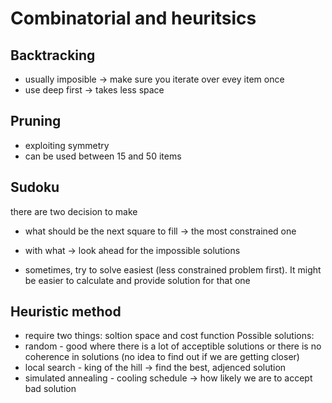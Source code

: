 # Combinatorial and heuritsics

## Backtracking

- usually imposible -> make sure you iterate over evey item once
- use deep first -> takes less space

## Pruning
- exploiting symmetry
- can be used between 15 and 50 items

## Sudoku

there are two decision to make
- what should be the next square to fill -> the most constrained one
- with what -> look ahead for the impossible solutions

- sometimes, try to solve easiest (less constrained problem first). It might be easier to calculate and provide solution for that one

## Heuristic method

- require two things: soltion space and cost function
Possible solutions: 
 - random - good where there is a lot of acceptible solutions or there is no coherence in solutions (no idea to find out if we are getting closer)
 - local search - king of the hill -> find the best, adjenced solution
 - simulated annealing - cooling schedule -> how likely we are to accept bad solution